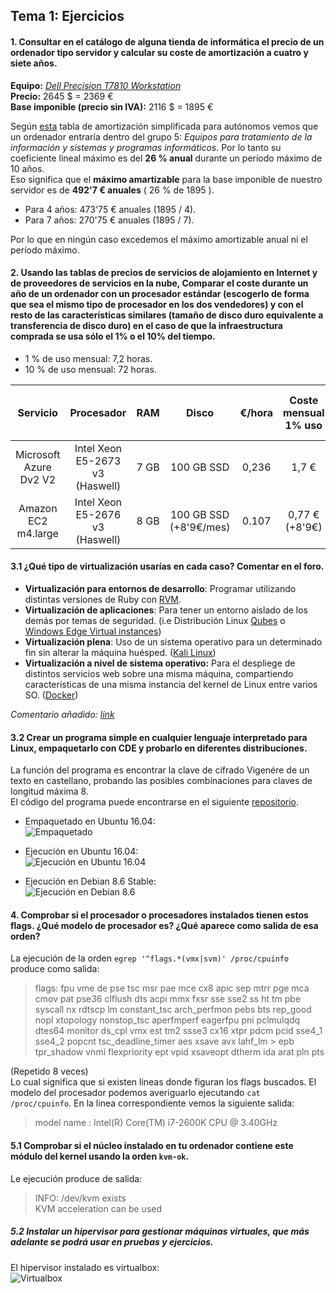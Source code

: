 ## Tema 1: Ejercicios

#### 1. Consultar en el catálogo de alguna tienda de informática el precio de un ordenador tipo servidor y calcular su coste de amortización a cuatro y siete años.

**Equipo:** [*Dell Precision T7810 Workstation*](https://www.theserverstore.com/content/dell-precision-t7810-workstation)  
**Precio:** 2645 $ = 2369 €  
**Base imponible (precio sin IVA):** 2116 $ = 1895 €

Según [esta](https://ayuda.cuentica.com/tabla-anos-porcentajes-amortizacion-simplificada-autonomos-y-profesionales/) tabla de amortización simplificada para autónomos vemos que un ordenador entraría dentro del grupo 5: *Equipos para tratamiento de la información y sistemas y programas informáticos*.
Por lo tanto su coeficiente lineal máximo es del **26 % anual** durante un período máximo de 10 años.  
Eso significa que el **máximo amartizable** para la base imponible de nuestro servidor es de **492'7 € anuales** ( 26 % de 1895 ).

* Para 4 años: 473'75 € anuales (1895 / 4).
* Para 7 años: 270'75 € anuales (1895 / 7).

Por lo que en ningún caso excedemos el máximo amortizable anual ni el período máximo.

#### 2. Usando las tablas de precios de servicios de alojamiento en Internet y de proveedores de servicios en la nube, Comparar el coste durante un año de un ordenador con un procesador estándar (escogerlo de forma que sea el mismo tipo de procesador en los dos vendedores) y con el resto de las características similares (tamaño de disco duro equivalente a transferencia de disco duro) en el caso de que la infraestructura comprada se usa sólo el 1% o el 10% del tiempo.

* 1 % de uso mensual: 7,2 horas.
* 10 % de uso mensual: 72 horas.

| Servicio  | Procesador | RAM | Disco | €/hora | Coste mensual 1% uso | Coste mensual 10% uso |
|:-:|:-:|:-:|:-:|:-:|:-:|:-:|
| Microsoft Azure Dv2 V2  | Intel Xeon E5-2673 v3 (Haswell) | 7 GB | 100 GB SSD | 0,236 | 1,7 € | 17 € |  
| Amazon EC2 m4.large | Intel Xeon E5-2676 v3 (Haswell) | 8 GB | 100 GB SSD (+8'9€/mes)| 0.107 | 0,77 € (+8'9€) | 16,6 € (con disco) | |

#### 3.1 ¿Qué tipo de virtualización usarías en cada caso? Comentar en el foro.
* **Virtualización para entornos de desarrollo**: Programar utilizando distintas versiones de Ruby con [RVM](https://rvm.io/rvm/basics).
*  **Virtualización de aplicaciones**: Para tener un entorno aislado de los demás por temas de seguridad. (i.e Distribución Linux [Qubes](https://www.qubes-os.org/) o [Windows Edge Virtual instances](http://arstechnica.com/information-technology/2016/09/windows-10-will-soon-run-edge-in-a-virtual-machine-to-keep-you-safe/))
* **Virtualización plena**: Uso de un sistema operativo para un determinado fin sin alterar la máquina huésped. ([Kali Linux](http://es.docs.kali.org/general-use-es/kali-linux-en-virtual-box))
*  **Virtualización a nivel de sistema operativo:** Para el despliege de distintos servicios web sobre una misma máquina, compartiendo características de una misma instancia del kernel de Linux entre varios SO. ([Docker](https://es.wikipedia.org/wiki/Docker_(software)))

*Comentario añadido: [link](https://github.com/JJ/IV16-17/issues/1)*

#### 3.2 Crear un programa simple en cualquier lenguaje interpretado para Linux, empaquetarlo con CDE y probarlo en diferentes distribuciones.

La función del programa es encontrar la clave de cifrado Vigenére de un texto en castellano, probando las posibles combinaciones para claves de longitud máxima 8.  
El código del programa puede encontrarse en el siguiente [repositorio](https://github.com/MarFerPra/vigenere-cracker).

* Empaquetado en Ubuntu 16.04:  
![Empaquetado](http://i1268.photobucket.com/albums/jj576/marcofp0/enpaquetado-cde_zpshiwg3ffz.jpg)

* Ejecución en Ubuntu 16.04:  
![Ejecución en Ubuntu 16.04](http://i1268.photobucket.com/albums/jj576/marcofp0/en-ubuntu_zpsxuibsgpu.jpg)

* Ejecución en Debian 8.6 Stable:  
![Ejecución en Debian 8.6](http://i1268.photobucket.com/albums/jj576/marcofp0/en-debian_zpstxeoirfe.jpg)

#### 4. Comprobar si el procesador o procesadores instalados tienen estos flags. ¿Qué modelo de procesador es? ¿Qué aparece como salida de esa orden?

La ejecución de la orden ``` egrep '^flags.*(vmx|svm)' /proc/cpuinfo ``` produce como salida:  

> flags: fpu vme de pse tsc msr pae mce cx8 apic sep mtrr pge mca cmov pat pse36 clflush dts
acpi mmx fxsr sse sse2 ss ht tm pbe syscall nx rdtscp lm constant_tsc arch_perfmon pebs bts
rep_good nopl xtopology nonstop_tsc aperfmperf eagerfpu pni pclmulqdq dtes64 monitor ds_cpl vmx est tm2 ssse3 cx16 xtpr pdcm pcid sse4_1 sse4_2 popcnt tsc_deadline_timer aes xsave avx lahf_lm > epb tpr_shadow vnmi flexpriority ept vpid xsaveopt dtherm ida arat pln pts

(Repetido 8 veces)  
Lo cual significa que si existen lineas donde figuran los flags buscados. El modelo del procesador podemos averiguarlo ejecutando ``` cat /proc/cpuinfo ```.
En la linea correspondiente vemos la siguiente salida:  
> model name	: Intel(R) Core(TM) i7-2600K CPU @ 3.40GHz

#### 5.1 Comprobar si el núcleo instalado en tu ordenador contiene este módulo del kernel usando la orden ``` kvm-ok ```.
Le ejecución produce de salida:  
> INFO: /dev/kvm exists  
> KVM acceleration can be used

##### 5.2 Instalar un hipervisor para gestionar máquinas virtuales, que más adelante se podrá usar en pruebas y ejercicios.
El hipervisor instalado es virtualbox:  
![Virtualbox](http://i1268.photobucket.com/albums/jj576/marcofp0/virtualbox_zpseoqvquol.png)
